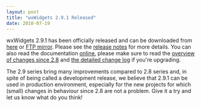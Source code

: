 ```yaml
---
layout: post
title: "wxWidgets 2.9.1 Released"
date: 2010-07-19
---
```


wxWidgets 2.9.1 has been officially released and can be downloaded from
[here][1] or [FTP mirror][2]. Please see the [release notes][3] for more
details. You can also read the documentation [online][4], please make sure to
read the [overview of changes since 2.8][5] and [the detailed change log][6] if
you're upgrading.

<!--more-->

The 2.9 series bring many improvements compared to 2.8 series and, in spite of
being called a development release, we believe that 2.9.1 can be used in
production environment, especially for the new projects for which (small)
changes in behaviour since 2.8 are not a problem. Give it a try and let us know
what do you think!

[1]: https://sourceforge.net/downloads/wxwindows/2.9.1/
[2]: ftp://ftp.wxwidgets.org/pub/2.9.1/
[3]: https://sourceforge.net/projects/wxwindows/files/2.9.1/readme.txt
[4]: http://docs.wxwidgets.org/2.9.1/
[5]: http://docs.wxwidgets.org/2.9.1/overview_changes_since28.html
[6]: https://sourceforge.net/projects/wxwindows/files/2.9.1/changes.txt